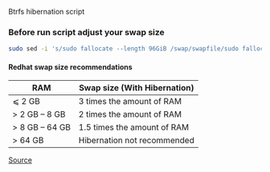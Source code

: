 Btrfs hibernation script 


### Before run script adjust your swap size
```bash
sudo sed -i 's/sudo fallocate --length 96GiB /swap/swapfile/sudo fallocate --length YOUR_SWAP_FILE_GiB /swap/swapfile/g' ~/.gc/fedora-hibernation/hibernation.sh
```
#### Redhat swap size recommendations

| RAM | Swap size (With Hibernation) |
| ------------- | ------------- |
| ⩽ 2 GB | 3 times the amount of RAM  |
| > 2 GB – 8 GB | 2 times the amount of RAM |
| > 8 GB – 64 GB | 1.5 times the amount of RAM |
| > 64 GB | Hibernation not recommended |

[Source](https://access.redhat.com/documentation/en-us/red_hat_enterprise_linux/9/html/managing_storage_devices/getting-started-with-swap_managing-storage-devices)